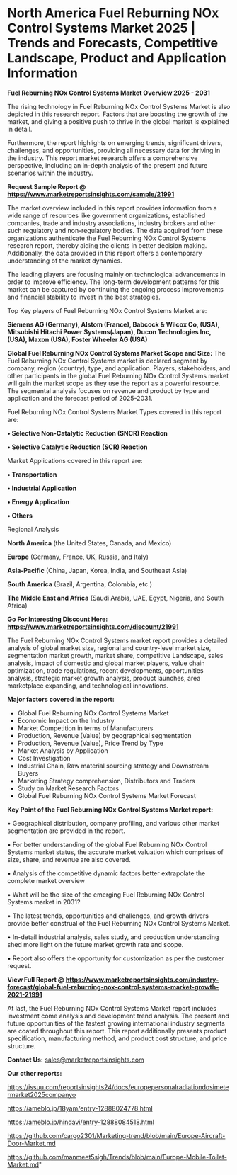 # North America Fuel Reburning NOx Control Systems Market 2025 | Trends and Forecasts, Competitive Landscape, Product and Application Information

<Strong> Fuel Reburning NOx Control Systems Market Overview 2025 - 2031</strong>

The rising technology in Fuel Reburning NOx Control Systems Market is also depicted in this research report. Factors that are boosting the growth of the market, and giving a positive push to thrive in the global market is explained in detail.

Furthermore, the report highlights on emerging trends, significant drivers, challenges, and opportunities, providing all necessary data for thriving in the industry. This report market research offers a comprehensive perspective, including an in-depth analysis of the present and future scenarios within the industry.

<strong>Request Sample Report @ <a href=https://www.marketreportsinsights.com/sample/21991>https://www.marketreportsinsights.com/sample/21991</a></strong>

The market overview included in this report provides information from a wide range of resources like government organizations, established companies, trade and industry associations, industry brokers and other such regulatory and non-regulatory bodies. The data acquired from these organizations authenticate the Fuel Reburning NOx Control Systems research report, thereby aiding the clients in better decision making. Additionally, the data provided in this report offers a contemporary understanding of the market dynamics.

The leading players are focusing mainly on technological advancements in order to improve efficiency. The long-term development patterns for this market can be captured by continuing the ongoing process improvements and financial stability to invest in the best strategies.

Top Key players of Fuel Reburning NOx Control Systems Market are:

<strong>Siemens AG (Germany), Alstom (France), Babcock & Wilcox Co, (USA), Mitsubishi Hitachi Power Systems(Japan), Ducon Technologies Inc, (USA), Maxon (USA), Foster Wheeler AG (USA)</strong>

<strong><b>Global Fuel Reburning NOx Control Systems Market Scope and Size:</b></strong>
The Fuel Reburning NOx Control Systems market is declared segment by company, region (country), type, and application. Players, stakeholders, and other participants in the global Fuel Reburning NOx Control Systems market will gain the market scope as they use the report as a powerful resource. The segmental analysis focuses on revenue and product by type and application and the forecast period of 2025-2031.

Fuel Reburning NOx Control Systems Market Types covered in this report are:

<strong>• Selective Non-Catalytic Reduction (SNCR) Reaction

• Selective Catalytic Reduction (SCR) Reaction</strong>

Market Applications covered in this report are:

<strong>• Transportation

• Industrial Application

• Energy Application

• Others</strong> 

Regional Analysis

<strong>North America</strong> (the United States, Canada, and Mexico)

<strong>Europe</strong> (Germany, France, UK, Russia, and Italy)

<strong>Asia-Pacific</strong> (China, Japan, Korea, India, and Southeast Asia)

<strong>South America</strong> (Brazil, Argentina, Colombia, etc.)

<strong>The Middle East and Africa</strong> (Saudi Arabia, UAE, Egypt, Nigeria, and South Africa)

<strong>Go For Interesting Discount Here: <a href=https://www.marketreportsinsights.com/discount/21991>https://www.marketreportsinsights.com/discount/21991</a></strong>

The Fuel Reburning NOx Control Systems market report provides a detailed analysis of global market size, regional and country-level market size, segmentation market growth, market share, competitive Landscape, sales analysis, impact of domestic and global market players, value chain optimization, trade regulations, recent developments, opportunities analysis, strategic market growth analysis, product launches, area marketplace expanding, and technological innovations.

<strong><b>Major factors covered in the report:</b></strong>
<ul>
  <li>Global Fuel Reburning NOx Control Systems Market </li>
  <li>Economic Impact on the Industry</li>
  <li>Market Competition in terms of Manufacturers</li>
  <li>Production, Revenue (Value) by geographical segmentation</li>
  <li>Production, Revenue (Value), Price Trend by Type</li>
  <li>Market Analysis by Application</li>
  <li>Cost Investigation</li>
  <li>Industrial Chain, Raw material sourcing strategy and Downstream Buyers</li>
  <li>Marketing Strategy comprehension, Distributors and Traders</li>
  <li>Study on Market Research Factors</li>
  <li>Global Fuel Reburning NOx Control Systems Market Forecast</li>
</ul>

<strong><b>Key Point of the Fuel Reburning NOx Control Systems Market report:</b></strong>

• Geographical distribution, company profiling, and various other market segmentation are provided in the report.

• For better understanding of the global Fuel Reburning NOx Control Systems market status, the accurate market valuation which comprises of size, share, and revenue are also covered.

• Analysis of the competitive dynamic factors better extrapolate the complete market overview

• What will be the size of the emerging Fuel Reburning NOx Control Systems market in 2031?

• The latest trends, opportunities and challenges, and growth drivers provide better construal of the Fuel Reburning NOx Control Systems Market.

• In-detail industrial analysis, sales study, and production understanding shed more light on the future market growth rate and scope.

• Report also offers the opportunity for customization as per the customer request.

<strong><b>View Full Report @ <a href=https://www.marketreportsinsights.com/industry-forecast/global-fuel-reburning-nox-control-systems-market-growth-2021-21991>https://www.marketreportsinsights.com/industry-forecast/global-fuel-reburning-nox-control-systems-market-growth-2021-21991</a></b></strong>


At last, the Fuel Reburning NOx Control Systems Market report includes investment come analysis and development trend analysis. The present and future opportunities of the fastest growing international industry segments are coated throughout this report. This report additionally presents product specification, manufacturing method, and product cost structure, and price structure.

<strong>Contact Us:</strong>
sales@marketreportsinsights.com

<strong>Our other reports:</strong>

<a href=https://issuu.com/reportsinsights24/docs/europepersonalradiationdosimetermarket2025companyo>https://issuu.com/reportsinsights24/docs/europepersonalradiationdosimetermarket2025companyo</a>

<a href=https://ameblo.jp/18yam/entry-12888024778.html>https://ameblo.jp/18yam/entry-12888024778.html</a>

<a href=https://ameblo.jp/hindavi/entry-12888084518.html>https://ameblo.jp/hindavi/entry-12888084518.html</a>

<a href=https://github.com/cargo2301/Marketing-trend/blob/main/Europe-Aircraft-Door-Market.md>https://github.com/cargo2301/Marketing-trend/blob/main/Europe-Aircraft-Door-Market.md</a>

<a href=https://github.com/manmeet5sigh/Trends/blob/main/Europe-Mobile-Toilet-Market.md>https://github.com/manmeet5sigh/Trends/blob/main/Europe-Mobile-Toilet-Market.md</a>"
